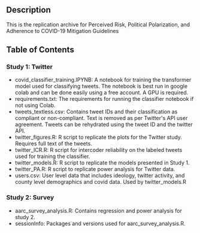 # <COVID-19 Threat Perception Replication Archive>

## Description

This is the replication archive for Perceived Risk, Political Polarization, and Adherence to COVID-19 Mitigation Guidelines

## Table of Contents 

### Study 1: Twitter

- covid_classifier_training.IPYNB: A notebook for training the transformer model used for classifying tweets. The notebook is best run in google colab and can be done easily using a free account. A GPU is required.
- requirements.txt: The requirements for running the classifier notebook if not using Colab.
- tweets_textless.csv: Contains tweet IDs and their classification as compliant or non-compliant. Text is removed as per Twitter's API user agreement. Tweets can be rehydrated using the tweet ID and the twitter API.
- twitter_figures.R: R script to replicate the plots for the Twitter study. Requires full text of the tweets.
- twitter_ICR.R: R script for intercoder reliability on the labeled tweets used for training the classifier.
- twitter_models.R: R script to replicate the models presented in Study 1.
- twitter_PA.R: R script to replicate power analysis for Twitter data.
- users.csv: User level data that includes ideology, twitter activity, and county level demographics and covid data. Used by twitter_models.R

### Study 2: Survey
- aarc_survey_analysis.R: Contains regression and power analysis for study 2.
- sessionInfo: Packages and versions used for aarc_survey_analysis.R.
